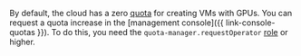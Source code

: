 By default, the cloud has a zero [quota](../../compute/concepts/limits.md#compute-quotas) for creating VMs with GPUs. You can request a quota increase in the [management console]({{ link-console-quotas }}). To do this, you need the `quota-manager.requestOperator` [role](../../iam/concepts/access-control/roles.md#quota-roles) or higher.